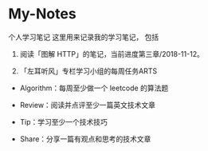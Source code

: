 # My-Notes
个人学习笔记
这里用来记录我的学习笔记，
包括
1. 阅读「图解 HTTP」的笔记，当前进度第三章/2018-11-12。

2. 「左耳听风」专栏学习小组的每周任务ARTS

* Algorithm：每周至少做一个 leetcode 的算法题

* Review：阅读并点评至少一篇英文技术文章

* Tip：学习至少一个技术技巧

* Share：分享一篇有观点和思考的技术文章
